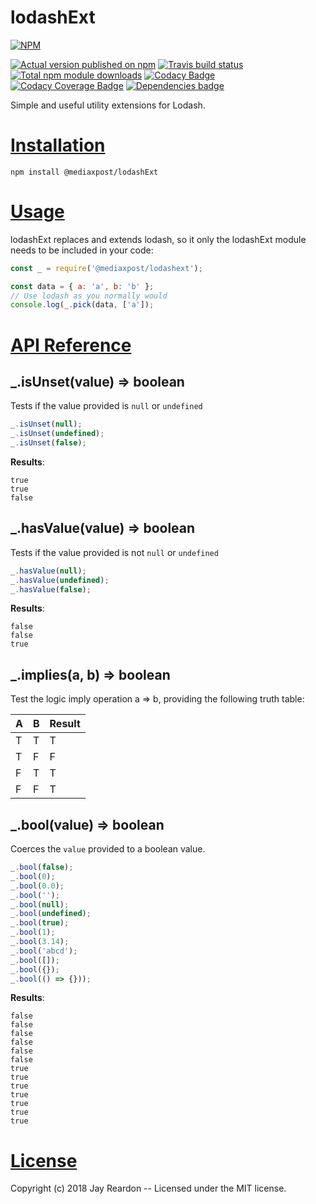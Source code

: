 # lodashExt

[![NPM](https://nodei.co/npm/@mediaxpost/lodashext.png?downloads=true)](https://nodei.co/npm/@mediaxpost/lodashext/)

[![Actual version published on npm](http://img.shields.io/npm/v/@mediaxpost/lodashext.svg)](https://www.npmjs.org/package/@mediaxpost/lodashext)
[![Travis build status](https://travis-ci.org/MediaXPost/lodashExt.svg)](https://www.npmjs.org/package/@mediaxpost/lodashext)
[![Total npm module downloads](http://img.shields.io/npm/dt/@mediaxpost/lodashext.svg)](https://www.npmjs.org/package/@mediaxpost/lodashext)
[![Codacy Badge](https://api.codacy.com/project/badge/Grade/198aa1923d284affae5516a3563ce2d5)](https://www.codacy.com/app/chronosis/lodashExt?utm_source=github.com&amp;utm_medium=referral&amp;utm_content=MediaXPost/lodashExt&amp;utm_campaign=Badge_Grade)
[![Codacy Coverage Badge](https://api.codacy.com/project/badge/Coverage/198aa1923d284affae5516a3563ce2d5)](https://www.codacy.com/app/chronosis/lodashExt?utm_source=github.com&utm_medium=referral&utm_content=MediaXPost/lodashExt&utm_campaign=Badge_Coverage)
[![Dependencies badge](https://david-dm.org/MediaXPost/lodashext/status.svg)](https://david-dm.org/MediaXPost/lodashext?view=list)


Simple and useful utility extensions for Lodash.

# [Installation](#installation)
<a name="installation"></a>

```shell
npm install @mediaxpost/lodashExt
```

# [Usage](#usage)
<a name="usage"></a>
lodashExt replaces and extends lodash, so it only the lodashExt module needs to be included in your code:

```js
const _ = require('@mediaxpost/lodashext');

const data = { a: 'a', b: 'b' };
// Use lodash as you normally would
console.log(_.pick(data, ['a']);
```

# [API Reference](#api)
<a name="api"></a>

## _.isUnset(value) ⇒ boolean
Tests if the value provided is `null` or `undefined`

```js
_.isUnset(null);
_.isUnset(undefined);
_.isUnset(false);
```

**Results**:
```
true
true
false
```

## _.hasValue(value) ⇒ boolean
Tests if the value provided is not `null` or `undefined`

```js
_.hasValue(null);
_.hasValue(undefined);
_.hasValue(false);
```

**Results**:
```
false
false
true
```

## _.implies(a, b) ⇒ boolean
Test the logic imply operation a => b, providing the following truth table:

| A | B | Result |
| - | - | ------ |
| T | T | T |
| T | F | F |
| F | T | T |
| F | F | T |

## _.bool(value) ⇒ boolean
Coerces the `value` provided to a boolean value.

```js
_.bool(false);
_.bool(0);
_.bool(0.0);
_.bool('');
_.bool(null);
_.bool(undefined);
_.bool(true);
_.bool(1);
_.bool(3.14);
_.bool('abcd');
_.bool([]);
_.bool({});
_.bool(() => {}));
```

**Results**:
```
false
false
false
false
false
false
true
true
true
true
true
true
true
```

# [License](#license)
<a name="license"></a>

Copyright (c) 2018 Jay Reardon -- Licensed under the MIT license.
